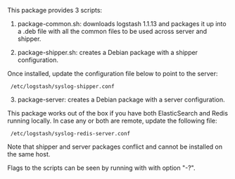This package provides 3 scripts:

1) package-common.sh: downloads logstash 1.1.13 and packages it up into a
.deb file with all the common files to be used across server and shipper.

2) package-shipper.sh: creates a Debian package with a shipper configuration.

Once installed, update the configuration file below to point to the server:

     /etc/logstash/syslog-shipper.conf

3) package-server: creates a Debian package with a server configuration.

This package works out of the box if you have both ElasticSearch and Redis
running locally. In case any or both are remote, update the following file:

     /etc/logstash/syslog-redis-server.conf

Note that shipper and server packages conflict and cannot be installed on
the same host.

Flags to the scripts can be seen by running with with option "-?".